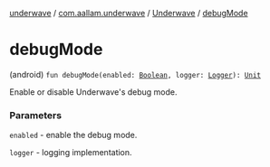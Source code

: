 [underwave](../../index.md) / [com.aallam.underwave](../index.md) / [Underwave](index.md) / [debugMode](./debug-mode.md)

# debugMode

(android) `fun debugMode(enabled: `[`Boolean`](https://kotlinlang.org/api/latest/jvm/stdlib/kotlin/-boolean/index.html)`, logger: `[`Logger`](../../com.aallam.underwave.log/-logger/index.md)`): `[`Unit`](https://kotlinlang.org/api/latest/jvm/stdlib/kotlin/-unit/index.html)

Enable or disable Underwave's debug mode.

### Parameters

`enabled` - enable the debug mode.

`logger` - logging implementation.